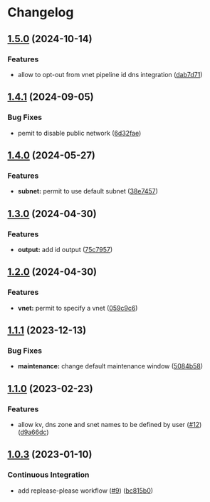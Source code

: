 # Changelog

## [1.5.0](https://github.com/camptocamp/terraform-azure-flexible-server/compare/v1.4.1...v1.5.0) (2024-10-14)


### Features

* allow to opt-out from vnet pipeline id dns integration ([dab7d71](https://github.com/camptocamp/terraform-azure-flexible-server/commit/dab7d71bb5871a0cf47e384a509dde580e29b5d9))

## [1.4.1](https://github.com/camptocamp/terraform-azure-flexible-server/compare/v1.4.0...v1.4.1) (2024-09-05)


### Bug Fixes

* pemit to disable public network ([6d32fae](https://github.com/camptocamp/terraform-azure-flexible-server/commit/6d32fae7f29648cc429e0eb6189aa8084e8ee619))

## [1.4.0](https://github.com/camptocamp/terraform-azure-flexible-server/compare/v1.3.0...v1.4.0) (2024-05-27)


### Features

* **subnet:** permit to use default subnet ([38e7457](https://github.com/camptocamp/terraform-azure-flexible-server/commit/38e74578cb9946ef8a41de096516e870179a8cb4))

## [1.3.0](https://github.com/camptocamp/terraform-azure-flexible-server/compare/v1.2.0...v1.3.0) (2024-04-30)


### Features

* **output:** add id output ([75c7957](https://github.com/camptocamp/terraform-azure-flexible-server/commit/75c7957fcc3fbd6d8a1c616821336b80a8e9d126))

## [1.2.0](https://github.com/camptocamp/terraform-azure-flexible-server/compare/v1.1.1...v1.2.0) (2024-04-30)


### Features

* **vnet:** permit to specify a vnet ([059c9c6](https://github.com/camptocamp/terraform-azure-flexible-server/commit/059c9c62fe7d36b22667f834982d8dec7d2d5cd7))

## [1.1.1](https://github.com/camptocamp/terraform-azure-flexible-server/compare/v1.1.0...v1.1.1) (2023-12-13)


### Bug Fixes

* **maintenance:** change default maintenance window ([5084b58](https://github.com/camptocamp/terraform-azure-flexible-server/commit/5084b586b71ea2270a767d0638305ec79c7eeb8c))

## [1.1.0](https://github.com/camptocamp/terraform-azure-flexible-server/compare/v1.0.4...v1.1.0) (2023-02-23)


### Features

* allow kv, dns zone and snet names to be defined by user ([#12](https://github.com/camptocamp/terraform-azure-flexible-server/issues/12)) ([d9a66dc](https://github.com/camptocamp/terraform-azure-flexible-server/commit/d9a66dc17fcff87022937d62028854cddf766f9c))

## [1.0.3](https://github.com/camptocamp/terraform-azure-flexible-server/compare/v1.0.2...v1.0.3) (2023-01-10)


### Continuous Integration

* add replease-please workflow ([#9](https://github.com/camptocamp/terraform-azure-flexible-server/issues/9)) ([bc815b0](https://github.com/camptocamp/terraform-azure-flexible-server/commit/bc815b0ab5961505e7ee6a25b4cefb596552486a))
